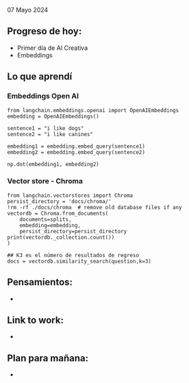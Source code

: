07 Mayo 2024

## Progreso de hoy:
- Primer día de AI Creativa 
- Embeddings 
## Lo que aprendí 
### Embeddings Open AI
```
from langchain.embeddings.openai import OpenAIEmbeddings
embedding = OpenAIEmbeddings()

sentence1 = "i like dogs"
sentence2 = "i like canines"

embedding1 = embedding.embed_query(sentence1)
embedding2 = embedding.embed_query(sentence2)

np.dot(embedding1, embedding2)

```
### Vector store - Chroma 
```
from langchain.vectorstores import Chroma
persist_directory = 'docs/chroma/'
!rm -rf ./docs/chroma  # remove old database files if any
vectordb = Chroma.from_documents(
    documents=splits,
    embedding=embedding,
    persist_directory=persist_directory
print(vectordb._collection.count())
)

## K3 es el número de resultados de regreso
docs = vectordb.similarity_search(question,k=3)
```
## **Pensamientos**:
- 
## Link to work: 
- 
## Plan para mañana: 
- 
